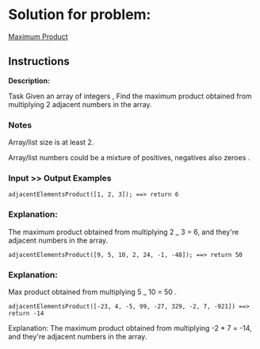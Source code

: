 # Solution for problem:

[Maximum Product](https://www.codewars.com/kata/5a4138acf28b82aa43000117)

## Instructions

**Description:**

Task
Given an array of integers , Find the maximum product obtained from multiplying 2 adjacent numbers in the array.

### Notes

Array/list size is at least 2.

Array/list numbers could be a mixture of positives, negatives also zeroes .

### Input >> Output Examples

```plaintext
adjacentElementsProduct([1, 2, 3]); ==> return 6
```

### Explanation:

The maximum product obtained from multiplying 2 \_ 3 = 6, and they're adjacent numbers in the array.

```plaintext
adjacentElementsProduct([9, 5, 10, 2, 24, -1, -48]); ==> return 50
```

### Explanation:

Max product obtained from multiplying 5 \_ 10 = 50 .

```plaintext
adjacentElementsProduct([-23, 4, -5, 99, -27, 329, -2, 7, -921]) ==> return -14
```

Explanation:
The maximum product obtained from multiplying -2 \* 7 = -14, and they're adjacent numbers in the array.
